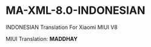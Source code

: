 MA-XML-8.0-INDONESIAN
==========================

INDONESIAN Translation For Xiaomi MIUI V8


 MIUI Translation: **MADDHAY**
